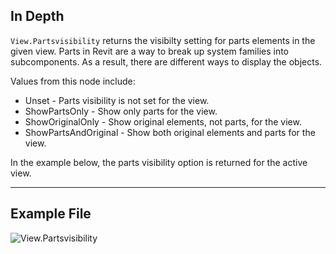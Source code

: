 ## In Depth
`View.Partsvisibility` returns the visibilty setting for parts elements in the given view. Parts in Revit are a way to break up system families into subcomponents. As a result, there are different ways to display the objects. 

Values from this node include:
- Unset - Parts visibility is not set for the view.
- ShowPartsOnly - Show only parts for the view. 
- ShowOriginalOnly - Show original elements, not parts, for the view. 
- ShowPartsAndOriginal -  Show both original elements and parts for the view. 

In the example below, the parts visibility option is returned for the active view.
___
## Example File

![View.Partsvisibility](./Revit.Elements.Views.View.Partsvisibility_img.jpg)